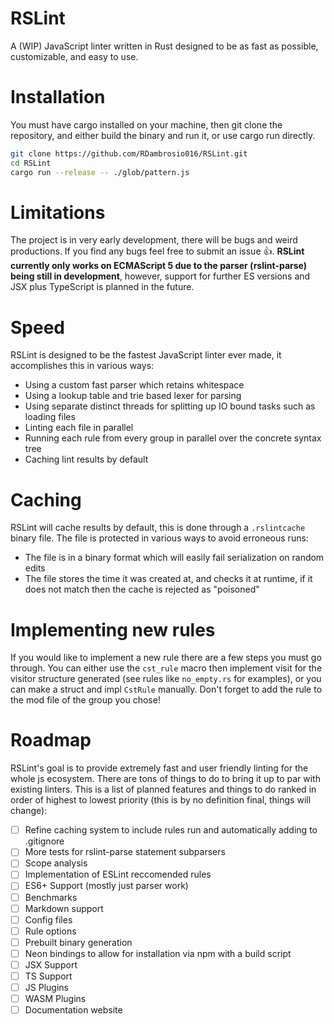 # RSLint

A  (WIP) JavaScript linter written in Rust designed to be as fast as possible, customizable, and easy to use.

# Installation

You must have cargo installed on your machine, then git clone the repository, and either build the binary and run it, or use cargo run directly.

```sh
git clone https://github.com/RDambrosio016/RSLint.git
cd RSLint
cargo run --release -- ./glob/pattern.js
```

# Limitations

The project is in very early development, there will be bugs and weird productions. If you find any bugs feel free to submit an issue 👍.
**RSLint currently only works on ECMAScript 5 due to the parser (rslint-parse) being still in development**, however, support for further ES versions and JSX plus TypeScript is planned in the future.

# Speed

RSLint is designed to be the fastest JavaScript linter ever made, it accomplishes this in various ways: 
  - Using a custom fast parser which retains whitespace
  - Using a lookup table and trie based lexer for parsing
  - Using separate distinct threads for splitting up IO bound tasks such as loading files
  - Linting each file in parallel
  - Running each rule from every group in parallel over the concrete syntax tree
  - Caching lint results by default

# Caching 

RSLint will cache results by default, this is done through a `.rslintcache` binary file. The file is protected in various ways to avoid erroneous runs: 
  - The file is in a binary format which will easily fail serialization on random edits  
  - The file stores the time it was created at, and checks it at runtime, if it does not match then the cache is rejected as "poisoned"

# Implementing new rules

If you would like to implement a new rule there are a few steps you must go through. You can either use the `cst_rule` macro then implement visit for the visitor structure generated (see rules like `no_empty.rs` for examples), or you can make a struct and impl `CstRule` manually. Don't forget to add the rule to the mod file of the group you chose!

# Roadmap

RSLint's goal is to provide extremely fast and user friendly linting for the whole js ecosystem. There are tons of things to do to bring it up to par with existing linters. This is a list of planned features and things to do ranked in order of highest to lowest priority (this is by no definition final, things will change):

- [ ] Refine caching system to include rules run and automatically adding to .gitignore  
- [ ] More tests for rslint-parse statement subparsers  
- [ ] Scope analysis  
- [ ] Implementation of ESLint reccomended rules  
- [ ] ES6+ Support (mostly just parser work)  
- [ ] Benchmarks  
- [ ] Markdown support  
- [ ] Config files  
- [ ] Rule options  
- [ ] Prebuilt binary generation  
- [ ] Neon bindings to allow for installation via npm with a build script  
- [ ] JSX Support  
- [ ] TS Support  
- [ ] JS Plugins  
- [ ] WASM Plugins  
- [ ] Documentation website  
